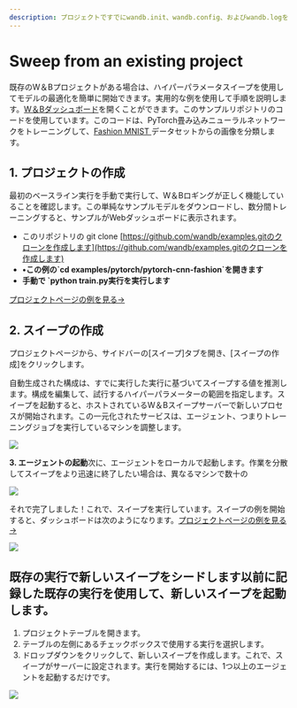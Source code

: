 ```yaml
---
description: プロジェクトですでにwandb.init、wandb.config、およびwandb.logを使用している場合は、ここから始めてください。
---
```


# Sweep from an existing project

既存のW＆Bプロジェクトがある場合は、ハイパーパラメータスイープを使用してモデルの最適化を簡単に開始できます。実用的な例を使用して手順を説明します。[W＆Bダッシュボード](https://wandb.ai/carey/pytorch-cnn-fashion)を開くことができます。このサンプルリポジトリのコードを使用しています。このコードは、PyTorch畳み込みニューラルネットワークをトレーニングして、[Fashion MNIST ](https://github.com/zalandoresearch/fashion-mnist)データセットからの画像を分類します。

## 1. **プロジェクトの作成**

最初のベースライン実行を手動で実行して、W＆Bロギングが正しく機能していることを確認します。この単純なサンプルモデルをダウンロードし、数分間トレーニングすると、サンプルがWebダッシュボードに表示されます。

* このリポジトリの git clone [https://github.com/wandb/examples.gitのクローンを作成します](https://github.com/wandb/examples.gitのクローンを作成します)
* **•この例の\`cd examples/pytorch/pytorch-cnn-fashion\`を開きます**
* **手動で \`python train.py実行を実行します**

[プロジェクトページの例を見る→](https://app.wandb.ai/carey/pytorch-cnn-fashion)

## 2. **スイープの作成**

プロジェクトページから、サイドバーの\[スイープ\]タブを開き、\[スイープの作成\]をクリックします。

 自動生成された構成は、すでに実行した実行に基づいてスイープする値を推測します。構成を編集して、試行するハイパーパラメーターの範囲を指定します。スイープを起動すると、ホストされているW＆Bスイープサーバーで新しいプロセスが開始されます。この一元化されたサービスは、エージェント、つまりトレーニングジョブを実行しているマシンを調整します。

![](../.gitbook/assets/sweep2.png)

**3. エージェントの起動**次に、エージェントをローカルで起動します。作業を分散してスイープをより迅速に終了したい場合は、異なるマシンで数十の

![](../.gitbook/assets/sweep3.png)

 それで完了しました！これで、スイープを実行しています。スイープの例を開始すると、ダッシュボードは次のようになります。[プロジェクトページの例を見る→](https://wandb.ai/carey/pytorch-cnn-fashion?workspace=)

![](https://paper-attachments.dropbox.com/s_5D8914551A6C0AABCD5718091305DD3B64FFBA192205DD7B3C90EC93F4002090_1579066494222_image.png)

## **既存の実行で新しいスイープをシードします**以前に記録した既存の実行を使用して、新しいスイープを起動します。

1. プロジェクトテーブルを開きます。
2. テーブルの左側にあるチェックボックスで使用する実行を選択します。
3. ドロップダウンをクリックして、新しいスイープを作成します。これで、スイープがサーバーに設定されます。実行を開始するには、1つ以上のエージェントを起動するだけです。

![](../.gitbook/assets/create-sweep-from-table%20%281%29.png)

